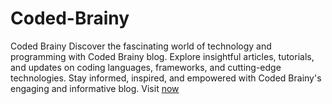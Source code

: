 # Coded-Brainy
Coded Brainy
Discover the fascinating world of technology and programming with Coded Brainy blog. Explore insightful articles, tutorials, and updates on coding languages, frameworks, and cutting-edge technologies. Stay informed, inspired, and empowered with Coded Brainy's engaging and informative blog.
Visit [now](https://www.codedbrainy.com/)
